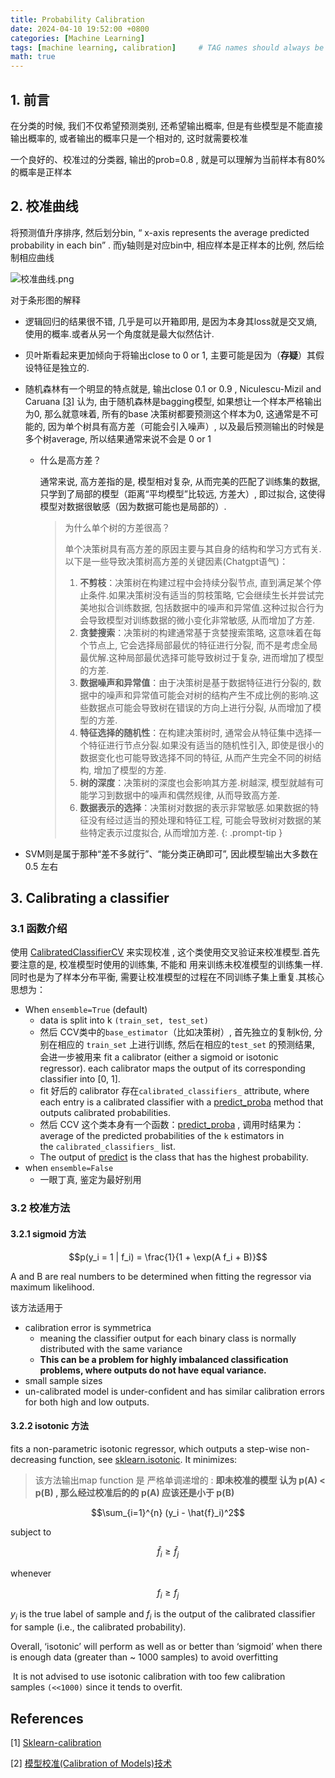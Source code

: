 ```yaml
---
title: Probability Calibration
date: 2024-04-10 19:52:00 +0800
categories: [Machine Learning]
tags: [machine learning, calibration]     # TAG names should always be lowercase
math: true
---
```


## 1. 前言

在分类的时候, 我们不仅希望预测类别, 还希望输出概率, 但是有些模型是不能直接输出概率的, 或者输出的概率只是一个相对的, 这时就需要校准


一个良好的、校准过的分类器, 输出的prob=0.8 ,  就是可以理解为当前样本有80%的概率是正样本

## 2. 校准曲线

将预测值升序排序, 然后划分bin, “ x-axis represents the average predicted probability in each bin” . 而y轴则是对应bin中, 相应样本是正样本的比例, 然后绘制相应曲线

![校准曲线.png](https://s2.loli.net/2024/04/10/APQRTWiVeMFEYgU.png)

对于条形图的解释

- 逻辑回归的结果很不错, 几乎是可以开箱即用, 是因为本身其loss就是交叉熵, 使用的概率.或者从另一个角度就是最大似然估计.

- 贝叶斯看起来更加倾向于将输出close to 0 or 1,  主要可能是因为（**存疑**）其假设特征是独立的.

- 随机森林有一个明显的特点就是, 输出close 0.1 or 0.9 ,  Niculescu-Mizil and Caruana [[3]](https://scikit-learn.org/stable/modules/calibration.html#id14) 认为, 由于随机森林是bagging模型, 如果想让一个样本严格输出为0, 那么就意味着, 所有的base 决策树都要预测这个样本为0, 这通常是不可能的, 因为单个树具有高方差（可能会引入噪声）, 以及最后预测输出的时候是多个树average, 所以结果通常来说不会是 0 or 1
    - 什么是高方差？
        
        通常来说, 高方差指的是, 模型相对复杂, 从而完美的匹配了训练集的数据, 只学到了局部的模型（距离“平均模型”比较远, 方差大）, 即过拟合, 这使得模型对数据很敏感（因为数据可能也是局部的）.
        
        > 为什么单个树的方差很高？
        > 
        > 
        > 单个决策树具有高方差的原因主要与其自身的结构和学习方式有关.以下是一些导致决策树高方差的关键因素(Chatgpt语气)：
        > 
        > 1. **不剪枝**：决策树在构建过程中会持续分裂节点, 直到满足某个停止条件.如果决策树没有适当的剪枝策略, 它会继续生长并尝试完美地拟合训练数据, 包括数据中的噪声和异常值.这种过拟合行为会导致模型对训练数据的微小变化非常敏感, 从而增加了方差.
        > 2. **贪婪搜索**：决策树的构建通常基于贪婪搜索策略, 这意味着在每个节点上, 它会选择局部最优的特征进行分裂, 而不是考虑全局最优解.这种局部最优选择可能导致树过于复杂, 进而增加了模型的方差.
        > 3. **数据噪声和异常值**：由于决策树是基于数据特征进行分裂的, 数据中的噪声和异常值可能会对树的结构产生不成比例的影响.这些数据点可能会导致树在错误的方向上进行分裂, 从而增加了模型的方差.
        > 4. **特征选择的随机性**：在构建决策树时, 通常会从特征集中选择一个特征进行节点分裂.如果没有适当的随机性引入, 即使是很小的数据变化也可能导致选择不同的特征, 从而产生完全不同的树结构, 增加了模型的方差.
        > 5. **树的深度**：决策树的深度也会影响其方差.树越深, 模型就越有可能学习到数据中的噪声和偶然规律, 从而导致高方差.
        > 6. **数据表示的选择**：决策树对数据的表示非常敏感.如果数据的特征没有经过适当的预处理和特征工程, 可能会导致树对数据的某些特定表示过度拟合, 从而增加方差.
        {: .prompt-tip }
- SVM则是属于那种“差不多就行”、“能分类正确即可”, 因此模型输出大多数在0.5 左右


## 3. Calibrating a classifier

### 3.1 函数介绍

使用 [CalibratedClassifierCV](https://scikit-learn.org/stable/modules/generated/sklearn.calibration.CalibratedClassifierCV.html#sklearn.calibration.CalibratedClassifierCV) 来实现校准 , 这个类使用交叉验证来校准模型.首先要注意的是, 校准模型时使用的训练集, 不能和 用来训练未校准模型的训练集一样.同时也是为了样本分布平衡, 需要让校准模型的过程在不同训练子集上重复.其核心思想为：

- When `ensemble=True` (default)
    - data is split into k `(train_set, test_set)`
    - 然后  CCV类中的`base_estimator`（比如决策树）,  首先独立的复制k份, 分别在相应的 `train_set` 上进行训练, 然后在相应的`test_set` 的预测结果, 会进一步被用来 fit a calibrator (either a sigmoid or isotonic regressor).  each calibrator maps the output of its corresponding classifier into [0, 1].
    - fit 好后的 calibrator 存在`calibrated_classifiers_` attribute, where each entry is a calibrated classifier with a [predict_proba](https://scikit-learn.org/stable/glossary.html#term-predict_proba) method that outputs calibrated probabilities.
    - 然后 CCV 这个类本身有一个函数：[predict_proba](https://scikit-learn.org/stable/glossary.html#term-predict_proba) ,  调用时结果为：average of the predicted probabilities of the `k` estimators in the `calibrated_classifiers_` list.
    - The output of [predict](https://scikit-learn.org/stable/glossary.html#term-predict) is the class that has the highest probability.
- when  `ensemble=False`
    - 一眼丁真, 鉴定为最好别用

### 3.2 校准方法
#### 3.2.1 sigmoid 方法

$$p(y_i = 1 | f_i) = \frac{1}{1 + \exp(A f_i + B)}$$

A and B are real numbers to be determined when fitting the regressor via maximum likelihood.

该方法适用于
- calibration error is symmetrica
    - meaning the classifier output for each binary class is normally distributed with the same variance
    - **This can be a problem for highly imbalanced classification problems, where outputs do not have equal variance.**
- small sample sizes
- un-calibrated model is under-confident and has similar calibration errors for both high and low outputs.

#### 3.2.2 isotonic 方法

fits a non-parametric isotonic regressor, which outputs a step-wise non-decreasing function, see [sklearn.isotonic](https://scikit-learn.org/stable/modules/classes.html#module-sklearn.isotonic). It minimizes:
> 该方法输出map function 是 严格单调递增的 : **即未校准的模型 认为 p(A) < p(B) , 那么经过校准后的的 p(A) 应该还是小于 p(B)**


$$\sum_{i=1}^{n} (y_i - \hat{f}_i)^2$$

subject to 

$$\hat{f}_i \geq \hat{f}_j$$

whenever

$$f_i \geq f_j$$

$y_i$ is the true label of sample and $f_i$ is the output of the calibrated classifier for sample
(i.e., the calibrated probability).

Overall, ‘isotonic’ will perform as well as or better than ‘sigmoid’ when there is enough data (greater than ~ 1000 samples) to avoid overfitting

 It is not advised to use isotonic calibration with too few calibration samples `(<<1000)` since it tends to overfit.


## References

[1] [Sklearn-calibration](https://scikit-learn.org/stable/modules/calibration.html)

[2] [模型校准(Calibration of Models)技术](https://zhuanlan.zhihu.com/p/502959226)